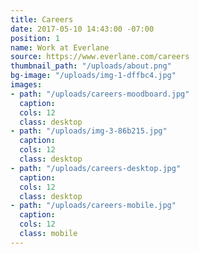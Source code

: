 ```yaml
---
title: Careers
date: 2017-05-10 14:43:00 -07:00
position: 1
name: Work at Everlane
source: https://www.everlane.com/careers
thumbnail_path: "/uploads/about.png"
bg-image: "/uploads/img-1-dffbc4.jpg"
images:
- path: "/uploads/careers-moodboard.jpg"
  caption: 
  cols: 12
  class: desktop
- path: "/uploads/img-3-86b215.jpg"
  caption: 
  cols: 12
  class: desktop
- path: "/uploads/careers-desktop.jpg"
  caption: 
  cols: 12
  class: desktop
- path: "/uploads/careers-mobile.jpg"
  caption: 
  cols: 12
  class: mobile
---
```



